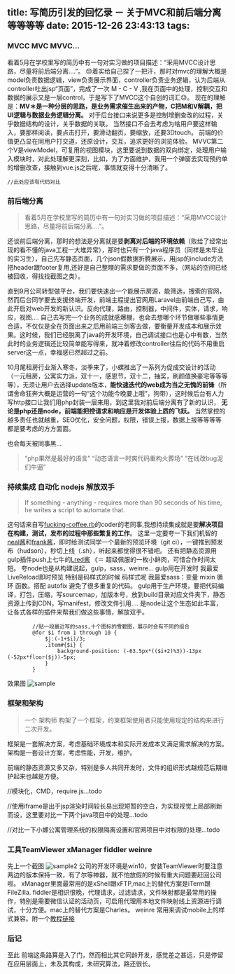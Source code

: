 title: 写简历引发的回忆录 － 关于MVC和前后端分离等等等等
date: 2015-12-26 23:43:13
tags:
---

### MVCC MVC MVVC...

看着5月在学校里写的简历中有一句对实习做的项目描述：“采用MVCC设计思路，尽量将前后端分离....”。
😓着实给自己捏了一把汗，那时对mvc的理解大概是model负责数据逻辑，view负责展示界面，controller负责业务逻辑，认为后端从controller吐出jsp“页面”，完成了一次 M - C - V ,我在页面中的处理，控制交互和数据的展示又是一层control，于是写下了MVCC这个自创的词汇😓。
现在的理解是：<b>MV＊是一种分层的思路，是业务需求催生出来的产物，C把M和V解耦，把UI逻辑与数据业务逻辑分离。</b>
对于后台接口来说更多是控制增删查改的过程，关乎数据结构的设计，关乎数据的关联。
当然接口不会去考虑为啥用户要这样输入，要那样阅读，要点击打开，要滑动翻页，要缩放，还要3Dtouch。
前端的价值更凸显在同用户打交道，还原设计，交互，追求更好的浏览体验。
MVVC第二个V是viewModel，可复用的视图模块，这里要说到数据的双向绑定，处理用户输入模块时，对此处理解更深刻，比如，为了方面维护，我用一个弹窗去实现预约单的增删改查，接触到vue.js之后呢，事情就变得十分清晰了。

```
//此处应该有代码对比

```

### 前后端分离

> 看着5月在学校里写的简历中有一句对实习做的项目描述：“采用MVCC设计思路，尽量将前后端分离....”。

还谈前后端分离，那时的想法是分离就是要<b>剥离对后端的环境依赖</b>（败给了经常出现的看不懂的java工程一大堆异常），那时也只有一个java程序员（同样是未毕业的实习生），自己先写静态页面，几个json假数据折腾展示，用jsp的include方法把header跟footer复用,还好是自己整理的需求要做的页面不多，（网站的空间已经被回收，得找找截图之类）。

直到9月公司转型做平台，我们要快速出一个能展示房源，能筛选，搜索的官网，然而后台同学要去支援终端开发，前端主程提出官网用Laravel由前端自己写，由此开启对web开发的新认识。反向代理，路由，控制器，中间件，实体，请求，响应，视图....
自己去写完一个业务的成就感爆棚，也会去想哪个环节做哪些事情更合适，不仅仅是全在页面出来之后用前端三剑客去做，要衡量开发成本和展示效果。这时候，我们已经脱离了java的开发环境，自己调试接口也是心中有数，当然此时的业务逻辑还比较简单能写得来，就冲着修改controller往后的代码不用重启server这一点，幸福感已然超过之前。

10月尾租房行业渐入寒冬，淡季来了，小螺推出了一系列为促成交设计的活动（一元租房，公寓实力派，双十一，感恩节，双十二，抽奖，刷颜值换豪宅等等等等），无须让用户去选择update版本，<b>能快速迭代的web成为当之无愧的前锋</b>（所谓舍命狂奔大概是运营的一句“这个功能今晚要上哦”，狗带），这时候后台有人力写http接口让我们用php封装一层来用，到这里我对前后端分离有了新的认识，
<b>无论是php还是node，前端能把控请求和响应是开发体验上质的飞跃。</b>
当然掌控的越多责任也就越重，SEO优化，安全问题，权限，错误上报，数据上报等等等等都是要考虑的方方面面。

也会每天被同事黑...
> “php果然是最好的语言”
> “动态语言一时爽代码重构火葬场”
> “在线改bug泥们牛逼”




### 持续集成 自动化 nodejs 解放双手
> If something - anything - requires more than 90 seconds of his time, he writes a script to automate that.

这句话来自写[fucking-coffee.rb](https://github.com/NARKOZ/hacker-scripts)的coder的老同事,我想持续集成就是要<b>解决项目在构建，测试，发布的过程中那些繁复的工作</b>。
这里一定要夸一下我们机智的[neal酱](https://github.com/Neallin)和[frank酱](https://github.com/wanngxiao)，即时给测试同学一个最新的预览环境（git ci），一键推到预发布（hudson），秒切上线（.sh），听起来都觉得很不错吧。
还有把静态资源用gulp插件push上七牛的[Lred酱](https://github.com/fzred) 《＝ 超级佩服的一枚小鲜肉，可惜合作时间太短。
夸node也是从构建说起，gulp，sass，weinre...
gulp用在开发时 我最爱LiveReload即时预览 特别是码样式的时候
码样式呢 我最爱sass：变量 mixin 循环 函数。搭配 autofix 避免了很多重复的代码。
gulp用于生产环境，要把代码编译，打包，压缩，写sourcemap，加版本号，放到build目录对应文件夹下，静态资源上传到CDN，写manifest，修改文件引用....
是node让这个生态如此丰富，让各式各样的插件来帮我们做这些事情，解放双手。

```
		//贴一段最近写的sass,十个图标的雪碧图，展示时会有不同的组合
        @for $i from 1 through 10 {
            $j:(-1+$i)/3;
            .item#{$i} {
                background-position: (-63.5px*(($i+2)%3))-13px (-52px*floor($j))-5px;
            }
        }

```
效果图
![sample](http://7xndda.com1.z0.glb.clouddn.com/screen_print01.png)


### 框架和架构

> 一个 架构师 构架了一个框架，约束框架使用者只能使用规定的结构来进行二次开发。

框架是一套解决方案，考虑基础环境成本和实际开发成本又满足需求解决的方案。
架构是一套设计方案，考虑性能，开发，维护。

前端的静态资源又多又杂，特别是多人共同开发时，文件的组织形式越规范后期维护起来也越是方便。

//模块化，CMD，require.js...todo

//使用iframe是出于jsp渲染时间较长易出现短暂的空白，为实现视觉上局部刷新而设，这里要对比一下两个java项目中的处理...todo

//对比一下小螺公寓管理系统的权限隔离设置和官网项目中对权限的处理...todo

### 工具TeamViewer xManager fiddler weinre

先上一个截图
![sample2](http://7xndda.com1.z0.glb.clouddn.com/2015-12-27%2022.38.23.png)
公司的开发环境是win10，安装TeamViewer时要注意两边的版本保持一致，有了尔等神器，就不怕放假的时候有重大问题要赶回公司啦。
xManager里面最常用的是xShell跟xFTP,mac上的替代方案是iTerm跟FileZilla.
fiddler是相识恨晚，代理请求，过滤请求，文件映射都是最常用的操作，特别是需要微信认证的活动页，可启用代理用本地文件映射线上资源进行调试，十分方便。mac上的替代方案是Charles。
weinre 常用来调试mobile上的样式兼容。附一个[教程链接](http://www.tuicool.com/articles/mAzmq2)

### 后记

至此 前端这条路算是入了门，然而相比其它同龄开发，感觉差之甚远，只是停留在应用层面上，未及其构成，未研究算法，路还很长。